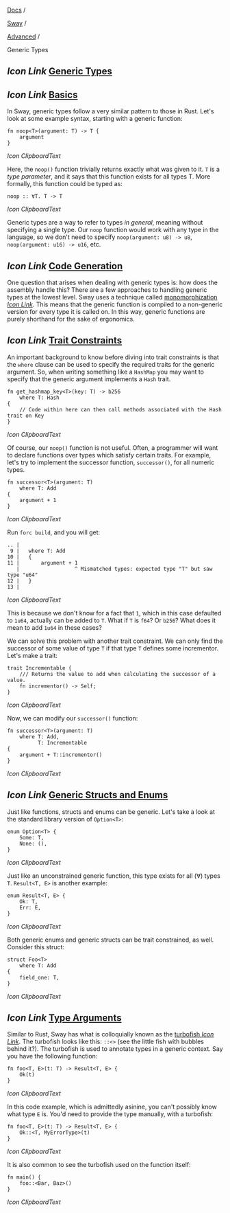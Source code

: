 [Docs](https://docs.fuel.network/) /

[Sway](https://docs.fuel.network/docs/sway/) /

[Advanced](https://docs.fuel.network/docs/sway/advanced/) /

Generic Types

## _Icon Link_ [Generic Types](https://docs.fuel.network/docs/sway/advanced/generic_types/\#generic-types)

## _Icon Link_ [Basics](https://docs.fuel.network/docs/sway/advanced/generic_types/\#basics)

In Sway, generic types follow a very similar pattern to those in Rust. Let's look at some example syntax,
starting with a generic function:

```fuel_Box fuel_Box-idXKMmm-css
fn noop<T>(argument: T) -> T {
    argument
}
```

_Icon ClipboardText_

Here, the `noop()` function trivially returns exactly what was given to it. `T` is a _type parameter_, and it says
that this function exists for all types T. More formally, this function could be typed as:

```fuel_Box fuel_Box-idXKMmm-css
noop :: ∀T. T -> T
```

_Icon ClipboardText_

Generic types are a way to refer to types _in general_, meaning without specifying a single type. Our `noop` function
would work with any type in the language, so we don't need to specify `noop(argument: u8) -> u8`, `noop(argument: u16) -> u16`, etc.

## _Icon Link_ [Code Generation](https://docs.fuel.network/docs/sway/advanced/generic_types/\#code-generation)

One question that arises when dealing with generic types is: how does the assembly handle this? There are a few approaches to handling
generic types at the lowest level. Sway uses a technique called [monomorphization _Icon Link_](https://en.wikipedia.org/wiki/Monomorphization). This
means that the generic function is compiled to a non-generic version for every type it is called on. In this way, generic functions are
purely shorthand for the sake of ergonomics.

## _Icon Link_ [Trait Constraints](https://docs.fuel.network/docs/sway/advanced/generic_types/\#trait-constraints)

An important background to know before diving into trait constraints is that the `where` clause can be used to specify the required traits for the generic argument. So, when writing something like a `HashMap` you may
want to specify that the generic argument implements a `Hash` trait.

```fuel_Box fuel_Box-idXKMmm-css
fn get_hashmap_key<T>(key: T) -> b256
    where T: Hash
{
    // Code within here can then call methods associated with the Hash trait on Key
}
```

_Icon ClipboardText_

Of course, our `noop()` function is not useful. Often, a programmer will want to declare functions over types which satisfy certain traits.
For example, let's try to implement the successor function, `successor()`, for all numeric types.

```fuel_Box fuel_Box-idXKMmm-css
fn successor<T>(argument: T)
    where T: Add
{
    argument + 1
}
```

_Icon ClipboardText_

Run `forc build`, and you will get:

```fuel_Box fuel_Box-idXKMmm-css
.. |
 9 |   where T: Add
10 |   {
11 |       argument + 1
   |                  ^ Mismatched types: expected type "T" but saw type "u64"
12 |   }
13 |
```

_Icon ClipboardText_

This is because we don't know for a fact that `1`, which in this case defaulted to `1u64`, actually can be added to `T`. What if `T` is `f64`? Or `b256`? What does it mean to add `1u64` in these cases?

We can solve this problem with another trait constraint. We can only find the successor of some value of type `T` if that type `T` defines some incrementor. Let's make a trait:

```fuel_Box fuel_Box-idXKMmm-css
trait Incrementable {
    /// Returns the value to add when calculating the successor of a value.
    fn incrementor() -> Self;
}
```

_Icon ClipboardText_

Now, we can modify our `successor()` function:

```fuel_Box fuel_Box-idXKMmm-css
fn successor<T>(argument: T)
    where T: Add,
          T: Incrementable
{
    argument + T::incrementor()
}
```

_Icon ClipboardText_

## _Icon Link_ [Generic Structs and Enums](https://docs.fuel.network/docs/sway/advanced/generic_types/\#generic-structs-and-enums)

Just like functions, structs and enums can be generic. Let's take a look at the standard library version of `Option<T>`:

```fuel_Box fuel_Box-idXKMmm-css
enum Option<T> {
    Some: T,
    None: (),
}
```

_Icon ClipboardText_

Just like an unconstrained generic function, this type exists for all (∀) types `T`. `Result<T, E>` is another example:

```fuel_Box fuel_Box-idXKMmm-css
enum Result<T, E> {
    Ok: T,
    Err: E,
}
```

_Icon ClipboardText_

Both generic enums and generic structs can be trait constrained, as well. Consider this struct:

```fuel_Box fuel_Box-idXKMmm-css
struct Foo<T>
    where T: Add
{
    field_one: T,
}
```

_Icon ClipboardText_

## _Icon Link_ [Type Arguments](https://docs.fuel.network/docs/sway/advanced/generic_types/\#type-arguments)

Similar to Rust, Sway has what is colloquially known as the [turbofish _Icon Link_](https://github.com/rust-lang/rust/blob/e98309298d927307c5184f4869604bd068d26183/src/test/ui/parser/bastion-of-the-turbofish.rs). The turbofish looks like this: `::<>` (see the little fish with bubbles behind it?). The turbofish is used to annotate types in a generic context. Say you have the following function:

```fuel_Box fuel_Box-idXKMmm-css
fn foo<T, E>(t: T) -> Result<T, E> {
    Ok(t)
}
```

_Icon ClipboardText_

In this code example, which is admittedly asinine, you can't possibly know what type `E` is. You'd need to provide the type manually, with a turbofish:

```fuel_Box fuel_Box-idXKMmm-css
fn foo<T, E>(t: T) -> Result<T, E> {
    Ok::<T, MyErrorType>(t)
}
```

_Icon ClipboardText_

It is also common to see the turbofish used on the function itself:

```fuel_Box fuel_Box-idXKMmm-css
fn main() {
    foo::<Bar, Baz>()
}
```

_Icon ClipboardText_